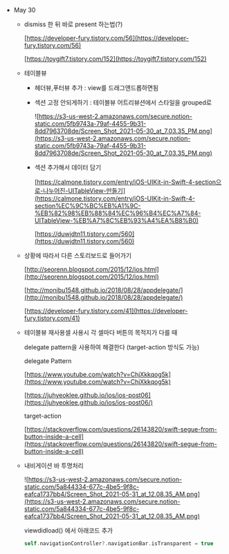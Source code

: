 - May 30
    - dismiss 한 뒤 바로 present 하는법(?)

        [https://developer-fury.tistory.com/56](https://developer-fury.tistory.com/56)

        [https://toygift7.tistory.com/152](https://toygift7.tistory.com/152)

    - 테이블뷰
        - 헤더뷰,푸터뷰 추가 : view를 드래그앤드롭하면됨
        - 섹션 고정 안되게하기 : 테이블뷰 어트리뷰션에서 스타일을 grouped로

            ![https://s3-us-west-2.amazonaws.com/secure.notion-static.com/5fb9743a-79af-4455-9b31-8dd7963708de/Screen_Shot_2021-05-30_at_7.03.35_PM.png](https://s3-us-west-2.amazonaws.com/secure.notion-static.com/5fb9743a-79af-4455-9b31-8dd7963708de/Screen_Shot_2021-05-30_at_7.03.35_PM.png)

        - 섹션 추가해서 데이터 담기

            [https://calmone.tistory.com/entry/iOS-UIKit-in-Swift-4-section으로-나누어진-UITableView-만들기](https://calmone.tistory.com/entry/iOS-UIKit-in-Swift-4-section%EC%9C%BC%EB%A1%9C-%EB%82%98%EB%88%84%EC%96%B4%EC%A7%84-UITableView-%EB%A7%8C%EB%93%A4%EA%B8%B0)

            [https://duwjdtn11.tistory.com/560](https://duwjdtn11.tistory.com/560)

    - 상황에 따라서 다른 스토리보드로 들어가기

        [http://seorenn.blogspot.com/2015/12/ios.html](http://seorenn.blogspot.com/2015/12/ios.html)

        [http://monibu1548.github.io/2018/08/28/appdelegate/](http://monibu1548.github.io/2018/08/28/appdelegate/)

        [https://developer-fury.tistory.com/41](https://developer-fury.tistory.com/41)

    - 테이블뷰 재사용셀 사용시 각 셀마다 버튼의 목적지가 다를 때

        delegate pattern을 사용하여 해결한다 (target-action 방식도 가능)

        delegate Pattern

        [https://www.youtube.com/watch?v=ChjXkkqog5k](https://www.youtube.com/watch?v=ChjXkkqog5k)

        [https://juhyeoklee.github.io/ios/ios-post06](https://juhyeoklee.github.io/ios/ios-post06/)

        target-action

        [https://stackoverflow.com/questions/26143820/swift-segue-from-button-inside-a-cell](https://stackoverflow.com/questions/26143820/swift-segue-from-button-inside-a-cell)

    - 내비게이션 바 투명처리

        ![https://s3-us-west-2.amazonaws.com/secure.notion-static.com/5a844334-677c-4be5-9f8c-eafca1737bb4/Screen_Shot_2021-05-31_at_12.08.35_AM.png](https://s3-us-west-2.amazonaws.com/secure.notion-static.com/5a844334-677c-4be5-9f8c-eafca1737bb4/Screen_Shot_2021-05-31_at_12.08.35_AM.png)

        viewdidload() 에서 아래코드 추가

        ```swift
        self.navigationController?.navigationBar.isTransparent = true
        ```
